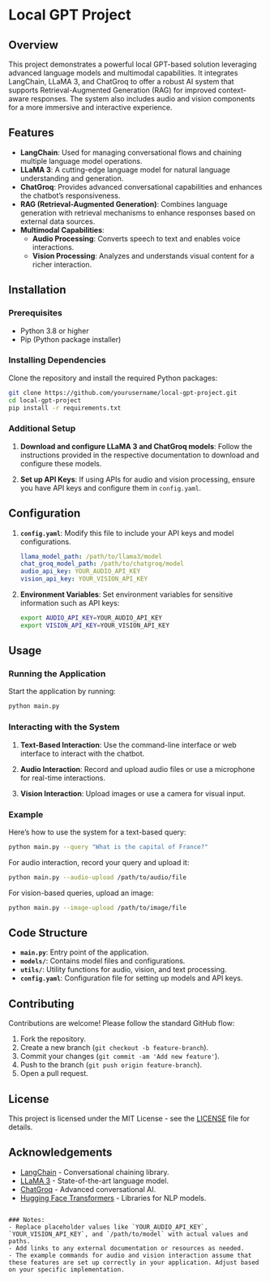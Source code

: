 
# Local GPT Project

## Overview

This project demonstrates a powerful local GPT-based solution leveraging advanced language models and multimodal capabilities. It integrates LangChain, LLaMA 3, and ChatGroq to offer a robust AI system that supports Retrieval-Augmented Generation (RAG) for improved context-aware responses. The system also includes audio and vision components for a more immersive and interactive experience.

## Features

- **LangChain**: Used for managing conversational flows and chaining multiple language model operations.
- **LLaMA 3**: A cutting-edge language model for natural language understanding and generation.
- **ChatGroq**: Provides advanced conversational capabilities and enhances the chatbot’s responsiveness.
- **RAG (Retrieval-Augmented Generation)**: Combines language generation with retrieval mechanisms to enhance responses based on external data sources.
- **Multimodal Capabilities**:
  - **Audio Processing**: Converts speech to text and enables voice interactions.
  - **Vision Processing**: Analyzes and understands visual content for a richer interaction.

## Installation

### Prerequisites

- Python 3.8 or higher
- Pip (Python package installer)

### Installing Dependencies

Clone the repository and install the required Python packages:

```bash
git clone https://github.com/yourusername/local-gpt-project.git
cd local-gpt-project
pip install -r requirements.txt
```

### Additional Setup

1. **Download and configure LLaMA 3 and ChatGroq models**:
   Follow the instructions provided in the respective documentation to download and configure these models.

2. **Set up API Keys**:
   If using APIs for audio and vision processing, ensure you have API keys and configure them in `config.yaml`.

## Configuration

1. **`config.yaml`**: Modify this file to include your API keys and model configurations.

   ```yaml
   llama_model_path: /path/to/llama3/model
   chat_groq_model_path: /path/to/chatgroq/model
   audio_api_key: YOUR_AUDIO_API_KEY
   vision_api_key: YOUR_VISION_API_KEY
   ```

2. **Environment Variables**:
   Set environment variables for sensitive information such as API keys:

   ```bash
   export AUDIO_API_KEY=YOUR_AUDIO_API_KEY
   export VISION_API_KEY=YOUR_VISION_API_KEY
   ```

## Usage

### Running the Application

Start the application by running:

```bash
python main.py
```

### Interacting with the System

1. **Text-Based Interaction**:
   Use the command-line interface or web interface to interact with the chatbot.

2. **Audio Interaction**:
   Record and upload audio files or use a microphone for real-time interactions.

3. **Vision Interaction**:
   Upload images or use a camera for visual input.

### Example

Here’s how to use the system for a text-based query:

```bash
python main.py --query "What is the capital of France?"
```

For audio interaction, record your query and upload it:

```bash
python main.py --audio-upload /path/to/audio/file
```

For vision-based queries, upload an image:

```bash
python main.py --image-upload /path/to/image/file
```

## Code Structure

- **`main.py`**: Entry point of the application.
- **`models/`**: Contains model files and configurations.
- **`utils/`**: Utility functions for audio, vision, and text processing.
- **`config.yaml`**: Configuration file for setting up models and API keys.

## Contributing

Contributions are welcome! Please follow the standard GitHub flow:

1. Fork the repository.
2. Create a new branch (`git checkout -b feature-branch`).
3. Commit your changes (`git commit -am 'Add new feature'`).
4. Push to the branch (`git push origin feature-branch`).
5. Open a pull request.

## License

This project is licensed under the MIT License - see the [LICENSE](LICENSE) file for details.

## Acknowledgements

- [LangChain](https://github.com/langchain/langchain) - Conversational chaining library.
- [LLaMA 3](https://huggingface.co/models) - State-of-the-art language model.
- [ChatGroq](https://chatgroq.com) - Advanced conversational AI.
- [Hugging Face Transformers](https://huggingface.co/transformers/) - Libraries for NLP models.

```

### Notes:
- Replace placeholder values like `YOUR_AUDIO_API_KEY`, `YOUR_VISION_API_KEY`, and `/path/to/model` with actual values and paths.
- Add links to any external documentation or resources as needed.
- The example commands for audio and vision interaction assume that these features are set up correctly in your application. Adjust based on your specific implementation.
